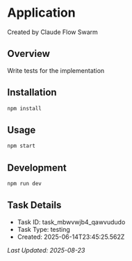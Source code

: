 # Application

Created by Claude Flow Swarm

## Overview
Write tests for the implementation

## Installation
```bash
npm install
```

## Usage
```bash
npm start
```

## Development
```bash
npm run dev
```

## Task Details
- Task ID: task_mbwvwjb4_qawvududo
- Task Type: testing
- Created: 2025-06-14T23:45:25.562Z

*Last Updated: 2025-08-23*
